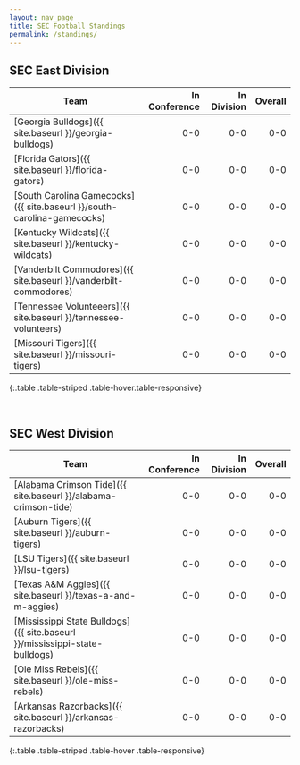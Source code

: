 ```yaml
---
layout: nav_page
title: SEC Football Standings
permalink: /standings/
---
```


## SEC East Division

| Team | In Conference | In Division | Overall |
|---|---:|---:|---:|
|[Georgia Bulldogs]({{ site.baseurl }}/georgia-bulldogs)                   |0-0|0-0|0-0|
|[Florida Gators]({{ site.baseurl }}/florida-gators)                       |0-0|0-0|0-0|
|[South Carolina Gamecocks]({{ site.baseurl }}/south-carolina-gamecocks)   |0-0|0-0|0-0|
|[Kentucky Wildcats]({{ site.baseurl }}/kentucky-wildcats)                 |0-0|0-0|0-0|
|[Vanderbilt Commodores]({{ site.baseurl }}/vanderbilt-commodores)         |0-0|0-0|0-0|
|[Tennessee Volunteeers]({{ site.baseurl }}/tennessee-volunteers)          |0-0|0-0|0-0|
|[Missouri Tigers]({{ site.baseurl }}/missouri-tigers)                     |0-0|0-0|0-0|
{:.table .table-striped .table-hover.table-responsive}

<br />

## SEC West Division

| Team | In Conference | In Division | Overall |
|---|---:|---:|---:|
|[Alabama Crimson Tide]({{ site.baseurl }}/alabama-crimson-tide)            |0-0|0-0|0-0|
|[Auburn Tigers]({{ site.baseurl }}/auburn-tigers)                          |0-0|0-0|0-0|
|[LSU Tigers]({{ site.baseurl }}/lsu-tigers)                                |0-0|0-0|0-0|
|[Texas A&M Aggies]({{ site.baseurl }}/texas-a-and-m-aggies)                |0-0|0-0|0-0|
|[Mississippi State Bulldogs]({{ site.baseurl }}/mississippi-state-bulldogs)|0-0|0-0|0-0|
|[Ole Miss Rebels]({{ site.baseurl }}/ole-miss-rebels)                      |0-0|0-0|0-0|
|[Arkansas Razorbacks]({{ site.baseurl }}/arkansas-razorbacks)              |0-0|0-0|0-0|
{:.table .table-striped .table-hover .table-responsive}
